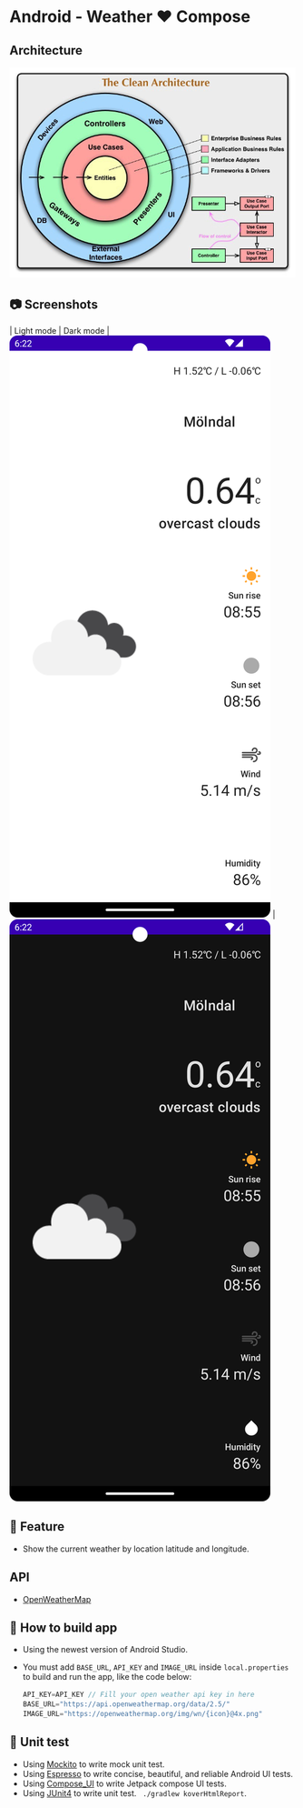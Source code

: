 # Android - Weather ❤️ Compose

## Architecture

<p align="center">
<img src="image/architecture.jpeg?raw=true" />
</p>

## :camera: Screenshots

| Light mode | Dark mode | 
![Home Light](image/home_light.png "Home Light") | ![Home Dark](image/home_dark.png "Home Dark")

## :blue_book: Feature

- Show the current weather by location latitude and longitude.

## API

- [OpenWeatherMap](https://openweathermap.org/)

## :hammer: How to build app

- Using the newest version of Android Studio.
- You must add `BASE_URL`, `API_KEY` and `IMAGE_URL` inside `local.properties` to build and run the app, like the code below:

    ```kotlin
    API_KEY=API_KEY // Fill your open weather api key in here
    BASE_URL="https://api.openweathermap.org/data/2.5/"
    IMAGE_URL="https://openweathermap.org/img/wn/{icon}@4x.png"
    ```


## :mag_right: Unit test

- Using [Mockito](https://site.mockito.org/) to write mock unit test.
- Using [Espresso](https://developer.android.com/training/testing/espresso) to write concise, beautiful, and reliable Android UI tests.
- Using [Compose_UI](https://developer.android.com/jetpack/compose/testing) to write Jetpack compose UI tests.
- Using [JUnit4](https://github.com/Kotlin/kotlinx-kover) to write unit test. ` ./gradlew koverHtmlReport`.
